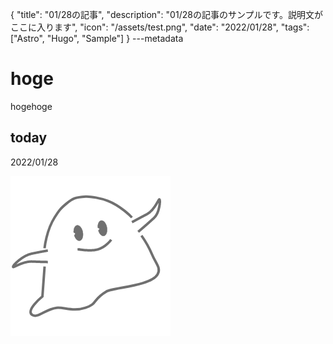 {
  "title": "01/28の記事",
  "description": "01/28の記事のサンプルです。説明文がここに入ります",
  "icon": "/assets/test.png",
  "date": "2022/01/28",
  "tags": ["Astro", "Hugo", "Sample"]
}
---metadata

# hoge
hogehoge

## today
2022/01/28

![img](/assets/test.png)